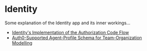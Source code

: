 # Identity

Some explanation of the Identity app and its inner workings...

- [Identity's Implementation of the Authorization Code Flow](authorization-code-flow/README.md)
- [Auth0-Supported Agent-Profile Schema for Team-Organization Modelling](identity-auth0-schema/README.md)

